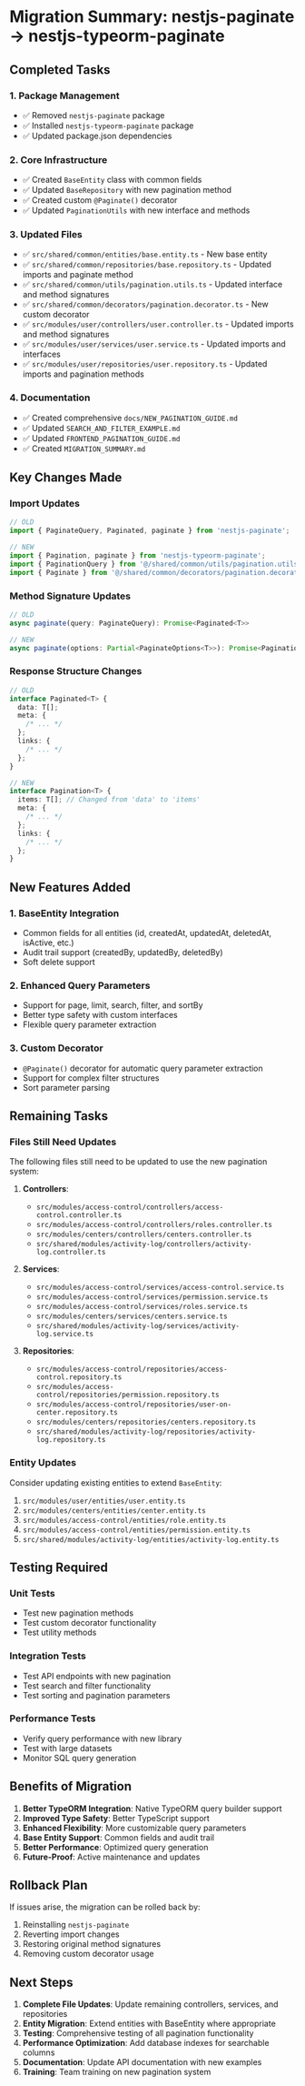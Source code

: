 # Migration Summary: nestjs-paginate → nestjs-typeorm-paginate

## Completed Tasks

### 1. Package Management

- ✅ Removed `nestjs-paginate` package
- ✅ Installed `nestjs-typeorm-paginate` package
- ✅ Updated package.json dependencies

### 2. Core Infrastructure

- ✅ Created `BaseEntity` class with common fields
- ✅ Updated `BaseRepository` with new pagination method
- ✅ Created custom `@Paginate()` decorator
- ✅ Updated `PaginationUtils` with new interface and methods

### 3. Updated Files

- ✅ `src/shared/common/entities/base.entity.ts` - New base entity
- ✅ `src/shared/common/repositories/base.repository.ts` - Updated imports and paginate method
- ✅ `src/shared/common/utils/pagination.utils.ts` - Updated interface and method signatures
- ✅ `src/shared/common/decorators/pagination.decorator.ts` - New custom decorator
- ✅ `src/modules/user/controllers/user.controller.ts` - Updated imports and method signatures
- ✅ `src/modules/user/services/user.service.ts` - Updated imports and interfaces
- ✅ `src/modules/user/repositories/user.repository.ts` - Updated imports and pagination methods

### 4. Documentation

- ✅ Created comprehensive `docs/NEW_PAGINATION_GUIDE.md`
- ✅ Updated `SEARCH_AND_FILTER_EXAMPLE.md`
- ✅ Updated `FRONTEND_PAGINATION_GUIDE.md`
- ✅ Created `MIGRATION_SUMMARY.md`

## Key Changes Made

### Import Updates

```typescript
// OLD
import { PaginateQuery, Paginated, paginate } from 'nestjs-paginate';

// NEW
import { Pagination, paginate } from 'nestjs-typeorm-paginate';
import { PaginationQuery } from '@/shared/common/utils/pagination.utils';
import { Paginate } from '@/shared/common/decorators/pagination.decorator';
```

### Method Signature Updates

```typescript
// OLD
async paginate(query: PaginateQuery): Promise<Paginated<T>>

// NEW
async paginate(options: Partial<PaginateOptions<T>>): Promise<Pagination<T>>
```

### Response Structure Changes

```typescript
// OLD
interface Paginated<T> {
  data: T[];
  meta: {
    /* ... */
  };
  links: {
    /* ... */
  };
}

// NEW
interface Pagination<T> {
  items: T[]; // Changed from 'data' to 'items'
  meta: {
    /* ... */
  };
  links: {
    /* ... */
  };
}
```

## New Features Added

### 1. BaseEntity Integration

- Common fields for all entities (id, createdAt, updatedAt, deletedAt, isActive, etc.)
- Audit trail support (createdBy, updatedBy, deletedBy)
- Soft delete support

### 2. Enhanced Query Parameters

- Support for page, limit, search, filter, and sortBy
- Better type safety with custom interfaces
- Flexible query parameter extraction

### 3. Custom Decorator

- `@Paginate()` decorator for automatic query parameter extraction
- Support for complex filter structures
- Sort parameter parsing

## Remaining Tasks

### Files Still Need Updates

The following files still need to be updated to use the new pagination system:

1. **Controllers**:
   - `src/modules/access-control/controllers/access-control.controller.ts`
   - `src/modules/access-control/controllers/roles.controller.ts`
   - `src/modules/centers/controllers/centers.controller.ts`
   - `src/shared/modules/activity-log/controllers/activity-log.controller.ts`

2. **Services**:
   - `src/modules/access-control/services/access-control.service.ts`
   - `src/modules/access-control/services/permission.service.ts`
   - `src/modules/access-control/services/roles.service.ts`
   - `src/modules/centers/services/centers.service.ts`
   - `src/shared/modules/activity-log/services/activity-log.service.ts`

3. **Repositories**:
   - `src/modules/access-control/repositories/access-control.repository.ts`
   - `src/modules/access-control/repositories/permission.repository.ts`
   - `src/modules/access-control/repositories/user-on-center.repository.ts`
   - `src/modules/centers/repositories/centers.repository.ts`
   - `src/shared/modules/activity-log/repositories/activity-log.repository.ts`

### Entity Updates

Consider updating existing entities to extend `BaseEntity`:

1. `src/modules/user/entities/user.entity.ts`
2. `src/modules/centers/entities/center.entity.ts`
3. `src/modules/access-control/entities/role.entity.ts`
4. `src/modules/access-control/entities/permission.entity.ts`
5. `src/shared/modules/activity-log/entities/activity-log.entity.ts`

## Testing Required

### Unit Tests

- Test new pagination methods
- Test custom decorator functionality
- Test utility methods

### Integration Tests

- Test API endpoints with new pagination
- Test search and filter functionality
- Test sorting and pagination parameters

### Performance Tests

- Verify query performance with new library
- Test with large datasets
- Monitor SQL query generation

## Benefits of Migration

1. **Better TypeORM Integration**: Native TypeORM query builder support
2. **Improved Type Safety**: Better TypeScript support
3. **Enhanced Flexibility**: More customizable query parameters
4. **Base Entity Support**: Common fields and audit trail
5. **Better Performance**: Optimized query generation
6. **Future-Proof**: Active maintenance and updates

## Rollback Plan

If issues arise, the migration can be rolled back by:

1. Reinstalling `nestjs-paginate`
2. Reverting import changes
3. Restoring original method signatures
4. Removing custom decorator usage

## Next Steps

1. **Complete File Updates**: Update remaining controllers, services, and repositories
2. **Entity Migration**: Extend entities with BaseEntity where appropriate
3. **Testing**: Comprehensive testing of all pagination functionality
4. **Performance Optimization**: Add database indexes for searchable columns
5. **Documentation**: Update API documentation with new examples
6. **Training**: Team training on new pagination system
